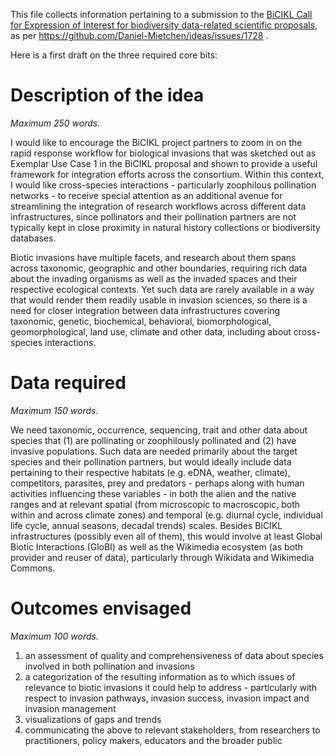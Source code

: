 This file collects information pertaining to a submission to the [BiCIKL Call for Expression of Interest for biodiversity data-related scientific proposals](https://bicikl-project.eu/open-call-projects), as per https://github.com/Daniel-Mietchen/ideas/issues/1728 .

Here is a first draft on the three required core bits:

# Description of the idea
*Maximum 250 words.*

I would like to encourage the BiCIKL project partners to zoom in on the rapid response workflow for biological invasions that was sketched out as Exemplar Use Case 1 in the BiCIKL proposal and shown to provide a useful framework for integration efforts across the consortium. Within this context, I would like cross-species interactions - particularly zoophilous pollination networks - to receive special attention as an additional avenue for streamlining the integration of research workflows across different data infrastructures, since pollinators and their pollination partners are not typically kept in close proximity in natural history collections or biodiversity databases. 

Biotic invasions have multiple facets, and research about them spans across taxonomic, geographic and other boundaries, requiring rich data about the invading organisms as well as the invaded spaces and their respective ecological contexts. Yet such data are rarely available in a way that would render them readily usable in invasion sciences, so there is a need for closer integration between data infrastructures covering taxonomic, genetic, biochemical, behavioral, biomorphological, geomorphological, land use, climate and other data, including about cross-species interactions.
 

# Data required
*Maximum 150 words.*

We need taxonomic, occurrence, sequencing, trait and other data about species that (1) are pollinating or zoophilously pollinated and (2) have invasive populations. Such data are needed primarily about the target species and their pollination partners, but would ideally include data pertaining to their respective habitats (e.g. eDNA, weather, climate), competitors, parasites, prey and predators - perhaps along with human activities influencing these variables - in both the alien and the native ranges and at relevant spatial (from microscopic to macroscopic, both within and across climate zones) and temporal (e.g. diurnal cycle, individual life cycle, annual seasons, decadal trends) scales. Besides BiCIKL infrastructures (possibly even all of them), this would involve at least Global Biotic Interactions (GloBI) as well as the Wikimedia ecosystem (as both provider and reuser of data), particularly through Wikidata and Wikimedia Commons.


# Outcomes envisaged
*Maximum 100 words.*

1. an assessment of quality and comprehensiveness of data about species involved in both pollination and invasions
1. a categorization of the resulting information as to which issues of relevance to biotic invasions it could help to address - particularly with respect to invasion pathways, invasion success, invasion impact and invasion management
1. visualizations of gaps and trends
1. communicating the above to relevant stakeholders, from researchers to practitioners, policy makers, educators and the broader public
